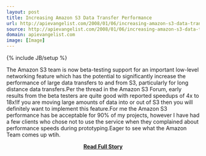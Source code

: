 ```yaml
---
layout: post
title: Increasing Amazon S3 Data Transfer Performance
url: http://apievangelist.com/2008/01/06/increasing-amazon-s3-data-transfer-performance/
source: http://apievangelist.com/2008/01/06/increasing-amazon-s3-data-transfer-performance/
domain: apievangelist.com
image: [Image]
---
```

{% include JB/setup %}<p>The Amazon S3 team is now beta-testing support for an important low-level networking feature which has the potential to significantly increase the performance of large data transfers to and from S3, particularly for long distance data transfers.Per the thread in the Amazon S3 Forum, early results from the beta testers are quite good with reported speedups of 4x to 18x!If you are moving large amounts of data into or out of S3 then you will definitely want to implement this feature.For me the Amazon S3 performance has be acceptable for 90% of my projects, however I have had a few clients who chose not to use the service when they complained about performance speeds during prototyping.Eager to see what the Amazon Team comes up wtih.</p>
<center><p><a href="http://apievangelist.com/2008/01/06/increasing-amazon-s3-data-transfer-performance/" style='padding:25px; font-sze:18px; font-weight: bold;'>Read Full Story</a></p></center>
